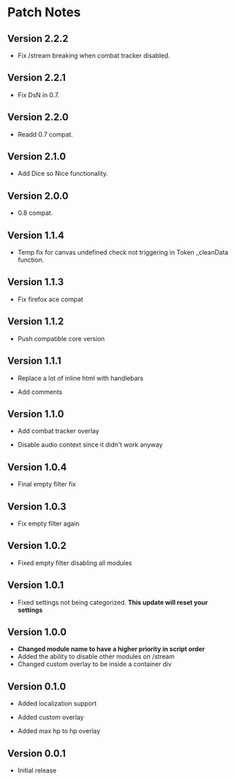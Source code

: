 # Patch Notes

## Version 2.2.2

- Fix /stream breaking when combat tracker disabled.

## Version 2.2.1

- Fix DsN in 0.7.

## Version 2.2.0

- Readd 0.7 compat.

## Version 2.1.0

- Add Dice so Nice functionality.

## Version 2.0.0

- 0.8 compat.

## Version 1.1.4

- Temp fix for canvas undefined check not triggering in Token \_cleanData function.

## Version 1.1.3

- Fix firefox ace compat

## Version 1.1.2

- Push compatible core version

## Version 1.1.1

- Replace a lot of inline html with handlebars

- Add comments

## Version 1.1.0

- Add combat tracker overlay

- Disable audio context since it didn't work anyway

## Version 1.0.4

- Final empty filter fix

## Version 1.0.3

- Fix empty filter again

## Version 1.0.2

- Fixed empty filter disabling all modules

## Version 1.0.1

- Fixed settings not being categorized. **This update will reset your settings**

## Version 1.0.0

- **Changed module name to have a higher priority in script order**
- Added the ability to disable other modules on /stream
- Changed custom overlay to be inside a container div

## Version 0.1.0

- Added localization support
- Added custom overlay

- Added max hp to hp overlay

## Version 0.0.1

- Initial release

